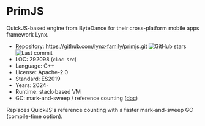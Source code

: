 # PrimJS

QuickJS-based engine from ByteDance for their cross-platform mobile apps framework Lynx.

* Repository: https://github.com/lynx-family/primjs.git <img src="https://img.shields.io/github/stars/lynx-family/primjs?label=&style=flat-square" alt="GitHub stars" title="GitHub stars"><img src="https://img.shields.io/github/last-commit/lynx-family/primjs?label=&style=flat-square" alt="Last commit" title="Last commit">
* LOC:        292098 (`cloc src`)
* Language:   C++
* License:    Apache-2.0
* Standard:   ES2019
* Years:      2024-
* Runtime:    stack-based VM
* GC:         mark-and-sweep / reference counting ([doc](https://github.com/lynx-family/primjs/blob/develop/docs/gc.md))

Replaces QuickJS's reference counting with a faster mark-and-sweep GC (compile-time option).
